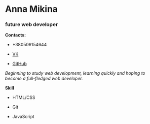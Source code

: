 # Anna Mikina 



### future web developer 



**Contacts:** 

* +380509154644

* [VK](https://vk.com/hellcat_00) 

* [GitHub](https://github.com/Hellcat00) 

*Beginning to study web development, learning quickly and hoping to become a full-fledged web developer.*

**Skill**



* HTML/CSS 

* Git 

* JavaScript 